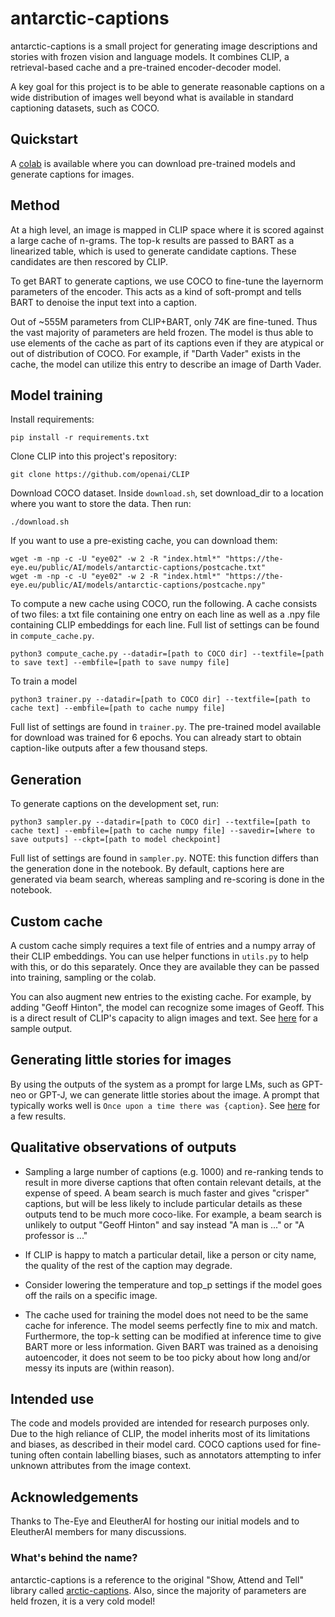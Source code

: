 # antarctic-captions

antarctic-captions is a small project for generating image descriptions and stories with frozen vision and language models. It combines CLIP, a retrieval-based cache and a pre-trained encoder-decoder model.

A key goal for this project is to be able to generate reasonable captions on a wide distribution of images well beyond what is available in standard captioning datasets, such as COCO.

## Quickstart

A [colab](https://colab.research.google.com/drive/1FwGEVKXvmpeMvAYqGr4z7Nt3llaZz-F8) is available where you can download pre-trained models and generate captions for images.

## Method

At a high level, an image is mapped in CLIP space where it is scored against a large cache of n-grams. The top-k results are passed to BART as a linearized table, which is used to generate candidate captions. These candidates are then rescored by CLIP.

To get BART to generate captions, we use COCO to fine-tune the layernorm parameters of the encoder. This acts as a kind of soft-prompt and tells BART to denoise the input text into a caption.

Out of ~555M parameters from CLIP+BART, only 74K are fine-tuned. Thus the vast majority of parameters are held frozen. The model is thus able to use elements of the cache as part of its captions even if they are atypical or out of distribution of COCO. For example, if "Darth Vader" exists in the cache, the model can utilize this entry to describe an image of Darth Vader.

## Model training

Install requirements:

```
pip install -r requirements.txt
```

Clone CLIP into this project's repository:

```
git clone https://github.com/openai/CLIP
```

Download COCO dataset. Inside `download.sh`, set download_dir to a location where you want to store the data. Then run:

```
./download.sh
```

If you want to use a pre-existing cache, you can download them:

```
wget -m -np -c -U "eye02" -w 2 -R "index.html*" "https://the-eye.eu/public/AI/models/antarctic-captions/postcache.txt"
wget -m -np -c -U "eye02" -w 2 -R "index.html*" "https://the-eye.eu/public/AI/models/antarctic-captions/postcache.npy"
```

To compute a new cache using COCO, run the following. A cache consists of two files: a txt file containing one entry on each line as well as a .npy file containing CLIP embeddings for each line. Full list of settings can be found in `compute_cache.py`.

```
python3 compute_cache.py --datadir=[path to COCO dir] --textfile=[path to save text] --embfile=[path to save numpy file]
```

To train a model

```
python3 trainer.py --datadir=[path to COCO dir] --textfile=[path to cache text] --embfile=[path to cache numpy file]
```

Full list of settings are found in `trainer.py`. The pre-trained model available for download was trained for 6 epochs. You can already start to obtain caption-like outputs after a few thousand steps.

## Generation

To generate captions on the development set, run:

```
python3 sampler.py --datadir=[path to COCO dir] --textfile=[path to cache text] --embfile=[path to cache numpy file] --savedir=[where to save outputs] --ckpt=[path to model checkpoint]
```

Full list of settings are found in `sampler.py`. NOTE: this function differs than the generation done in the notebook. By default, captions here are generated via beam search, whereas sampling and re-scoring is done in the notebook. 

## Custom cache

A custom cache simply requires a text file of entries and a numpy array of their CLIP embeddings. You can use helper functions in `utils.py` to help with this, or do this separately. Once they are available they can be passed into training, sampling or the colab.

You can also augment new entries to the existing cache. For example, by adding "Geoff Hinton", the model can recognize some images of Geoff. This is a direct result of CLIP's capacity to align images and text. See [here](https://twitter.com/dzryk/status/1420432987481591819) for a sample output.

## Generating little stories for images

By using the outputs of the system as a prompt for large LMs, such as GPT-neo or GPT-J, we can generate little stories about the image. A prompt that typically works well is `Once upon a time there was {caption}`. See [here](https://twitter.com/dzryk/status/1418566309923667972) for a few results.

## Qualitative observations of outputs

- Sampling a large number of captions (e.g. 1000) and re-ranking tends to result in more diverse captions that often contain relevant details, at the expense of speed. A beam search is much faster and gives "crisper" captions, but will be less likely to include particular details as these outputs tend to be much more coco-like. For example, a beam search is unlikely to output "Geoff Hinton" and say instead "A man is ..." or "A professor is ..."

- If CLIP is happy to match a particular detail, like a person or city name, the quality of the rest of the caption may degrade.

- Consider lowering the temperature and top_p settings if the model goes off the rails on a specific image.

- The cache used for training the model does not need to be the same cache for inference. The model seems perfectly fine to mix and match. Furthermore, the top-k setting can be modified at inference time to give BART more or less information. Given BART was trained as a denoising autoencoder, it does not seem to be too picky about how long and/or messy its inputs are (within reason).

## Intended use

The code and models provided are intended for research purposes only. Due to the high reliance of CLIP, the model inherits most of its limitations and biases, as described in their model card. COCO captions used for fine-tuning often contain labelling biases, such as annotators attempting to infer unknown attributes from the image context.

## Acknowledgements

Thanks to The-Eye and EleutherAI for hosting our initial models and to EleutherAI members for many discussions.

### What's behind the name?

antarctic-captions is a reference to the original "Show, Attend and Tell" library called [arctic-captions](https://github.com/kelvinxu/arctic-captions). Also, since the majority of parameters are held frozen, it is a very cold model!
